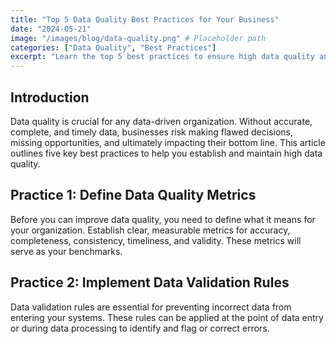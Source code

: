 ```yaml
---
title: "Top 5 Data Quality Best Practices for Your Business"
date: "2024-05-21"
image: "/images/blog/data-quality.png" # Placeholder path
categories: ["Data Quality", "Best Practices"]
excerpt: "Learn the top 5 best practices to ensure high data quality and make better business decisions."
---
```


## Introduction
Data quality is crucial for any data-driven organization. Without accurate, complete, and timely data, businesses risk making flawed decisions, missing opportunities, and ultimately impacting their bottom line. This article outlines five key best practices to help you establish and maintain high data quality.

## Practice 1: Define Data Quality Metrics
Before you can improve data quality, you need to define what it means for your organization. Establish clear, measurable metrics for accuracy, completeness, consistency, timeliness, and validity. These metrics will serve as your benchmarks.

## Practice 2: Implement Data Validation Rules
Data validation rules are essential for preventing incorrect data from entering your systems. These rules can be applied at the point of data entry or during data processing to identify and flag or correct errors.
